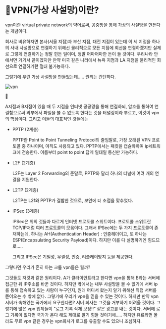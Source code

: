 # VPN(가상 사설망)이란?

 vpn이란 virtual private network의 약어로써, 공중망을 통해 가상의 사설망을 만든다는 개념이다. 

회사로 비유하자면 본사(서울 지점)과 부산 지점, 대전 지점이 있는데 이 세 지점을 하나의 사내 사설망으로 연결하기 위해선 물리적으로 모든 지점에 회선을 연결하겠지만 실제로 그렇게 연결하기는 정말 힌든 일이며, 정말 어마어마한 돈이 들 것이다. 우리나라 안에서면 거기서 끝이겠지만 만약 미국 같은 나라에서 뉴욕 지점과 LA 지점을 물리적인 회선으로 연결하기란 절대 불가능하다. 



그렇기에 우린 가상 사설망을 만들었는데..... 원리는 간단하다.

![vpn](file:///Users/anjin-u/Desktop/vpn.png?lastModify=1621776732)



A지점과 B지점이 있을 때 두 지점을 인터넷 공공망을 통해 연결하되, 암호를 통하여 연결함으로써 외부에서 파일을 볼 수 없도록 한다는 것을 터널링이라 부르고, 이것이 vpn의 핵심이다. 그리고 이들의 대표적인 것들에는 

- PPTP (2계층)

   PPTP란 Point to Point Tunneling Protocol의 줄임말로, 가장 오래된 VPN 프로토콜 중 하나이며, 아직도 사용되고 있다. PPTP에서는 패킷을 캡슐화하여 ip네트워크에 전송한다. 이름부터 point to point 답게 일대일 통신만 가능하다.

  

- L2F (2계층)

   L2F는 Layer 2 Forwarding의 준말로, PPTP와 달리 하나의 터널에 여려 개의 연결을 지원한다.

- L2TP (2계층)

   L2TP는 L2f와 PPTP가 결합한 것으로, 보안에 더 초점을 맞추었다.

- IPSec (3계층)

   IPSec은 위의 것들과 다르게 인터넷 프로토콜 스위트이다. 프로토콜 스위트란 TCP/IP처럼 여러 프로토콜의 모음이다. 그래서 IPSec에는 두 가지 프로토콜이 존재하는데, 하나는 AH(Authentication Header) : 인증헤더이고, 또 하나는 ESP(Encapsulating Security Payload)이다.  하지만 이를 다 설명하기엔 힘드므로..... 

  그리고 IPSec은 기밀성, 무결성, 인증, 리플레이방지 등을 제공한다.



그렇다면 우리가 흔히 아는 크롬 vpn들은 뭘까?





그것들도 저것과 같은 원리이다. A가 클라이언트라고 한다면 vpn을 통해 B라는 서버에 접근한 뒤 IP주소를 바꾼 것이다. 하지만 밖에서는 내부 사설망을 볼 수 없기에 서버 ip를 통해 접속하고 있는 사람이 누구인지, 원래 어디서 왔는지 알기 위해선 직접 서버를 뜯어오는 수 밖에 없다. 그렇기에 우리가 vpn을 믿을 수 있는 것이다. 하지만 만약 vpn 서버가 속해있는 국가에서 요구한다면? 서버 회사는 그것을 거부하기 어려울 것이다. 그렇기에 많은 vpn 업체들이 "로그 기록 삭제 보장!!" 같은 광고를 내는 것이다. 서버에 로그 기록이 없다면 국가가 온다 해도 제대로 알기 힘들 것이기에..... 하지만 유료라면 몰라도 무료 vpn 같은 경우는 vpn회사가 로그를 유출할 수도 있으니 조심하자.